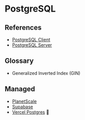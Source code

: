 # PostgreSQL

<!--
https://github.com/alibaba/PolarDB-for-PostgreSQL

pg_pool

https://github.com/postgres/postgres/blob/master/src/backend/utils/misc/postgresql.conf.sample
-->

## References

- [PostgreSQL Client](/postgresql/client.md)
- [PostgreSQL Server](/postgresql/server.md)

## Glossary

- Generalized Inverted Index (GIN)

## Managed

- [PlanetScale](/planetscale.md)
- [Supabase](/supabase.md)
- [Vercel Postgres](https://vercel.com/storage/postgres) 🌟
